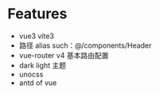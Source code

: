 # Features

- vue3 vite3
- 路径 alias such：@/components/Header
- vue-router v4 基本路由配置
- dark light 主题
- unocss
- antd of vue
